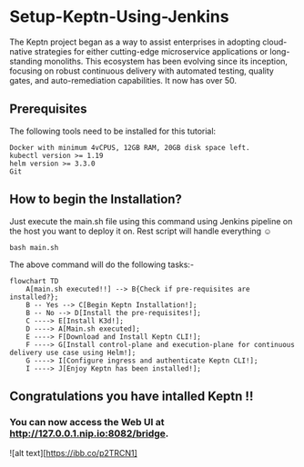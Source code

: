 # Setup-Keptn-Using-Jenkins
The Keptn project began as a way to assist enterprises in adopting cloud-native strategies for either cutting-edge microservice applications or long-standing monoliths. This ecosystem has been evolving since its inception, focusing on robust continuous delivery with automated testing, quality gates, and auto-remediation capabilities. It now has over 50.

## Prerequisites
The following tools need to be installed for this tutorial:
```
Docker with minimum 4vCPUS, 12GB RAM, 20GB disk space left.
kubectl version >= 1.19
helm version >= 3.3.0
Git
```

## How to begin the Installation?
Just execute the main.sh file using this command using Jenkins pipeline on the host you want to deploy it on.
Rest script will handle everything :relaxed:
```
bash main.sh
```

The above command will do the following tasks:-
```mermaid
flowchart TD
    A[main.sh executed!!] --> B{Check if pre-requisites are installed?};
    B -- Yes --> C[Begin Keptn Installation!];
    B -- No --> D[Install the pre-requisites!];
    C ----> E[Install K3d!];
    D ----> A[Main.sh executed];
    E ----> F[Download and Install Keptn CLI!];
    F ----> G[Install control-plane and execution-plane for continuous delivery use case using Helm!];
    G ----> I[Configure ingress and authenticate Keptn CLI!];
    I ----> J[Enjoy Keptn has been installed!];
```
## Congratulations you have intalled Keptn !!
### You can now access the Web UI at http://127.0.0.1.nip.io:8082/bridge.

![alt text][https://ibb.co/p2TRCN1]